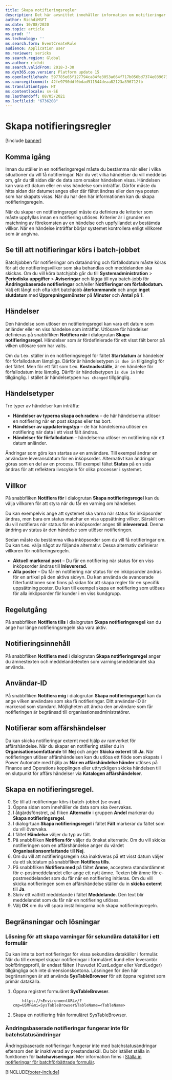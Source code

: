 ```yaml
---
title: Skapa notifieringsregler
description: Det här avsnittet innehåller information om notifieringar och förklarar hur du skapar en notifieringsregel.
author: RichdiMSFT
ms.date: 10/08/2020
ms.topic: article
ms.prod: ''
ms.technology: ''
ms.search.form: EventCreateRule
audience: Application user
ms.reviewer: sericks
ms.search.region: Global
ms.author: richdi
ms.search.validFrom: 2018-3-30
ms.dyn365.ops.version: Platform update 15
ms.openlocfilehash: 597785e65f127794ca84fe3053a664f717b056bd7374e0396732d4bcf59a743c
ms.sourcegitcommit: 42fe9790ddf0bdad911544deaa82123a396712fb
ms.translationtype: HT
ms.contentlocale: sv-SE
ms.lasthandoff: 08/05/2021
ms.locfileid: "6736208"
---
```

# <a name="create-alert-rules"></a>Skapa notifieringsregler

[!include [banner](../includes/banner.md)]

## <a name="getting-started"></a>Komma igång

Innan du ställer in en notifieringsregel måste du bestämma när eller i vilka situationer du vill få notifieringar. När du vet vilka händelser du vill meddelas om, går du till sidan där de data som orsakar händelsen visas. Händelsen kan vara ett datum eller en viss händelse som inträffar. Därför måste du hitta sidan där datumet anges eller där fältet ändras eller den nya posten som har skapats visas. När du har den här informationen kan du skapa notifieringsregeln.

När du skapar en notifieringsregel måste du definiera de kriterier som måste uppfyllas innan en notifiering utlöses. Kriterier är i grunden en matchning av förekomsten av en händelse och uppfyllandet av bestämda villkor. När en händelse inträffar börjar systemet kontrollera enligt villkoren som är angivna.

## <a name="ensure-the-alert-batch-jobs-are-running"></a>Se till att notifieringar körs i batch-jobbet

Batchjobben för notifieringar om dataändring och förfallodatum måste köras för att de notifieringsvillkor som ska behandlas och meddelanden ska skickas. Om du vill köra batchjobb går du till **Systemadministration** > **Periodiska uppgifter** > **Aviseringar** och lägga till nya batch-jobb för **Ändringsbaserade notifieringar** och/eller **Notifieringar om förfallodatum**. Välj ett långt och ofta kört batchjobb **återkommande** och ange **inget slutdatum** med **Upprepningsmönster** på **Minuter** och **Antal** på **1**.

## <a name="events"></a>Händelser

Den händelse som utlöser en notifieringsregel kan vara ett datum som anländer eller en viss händelse som inträffar. Utlösare för händelser definieras på snabbfliken **Notifiera när** i dialogrutan **Skapa notifieringsregel**. Händelser som är fördefinierade för ett visst fält beror på vilken utlösare som har valts.

Om du t.ex. ställer in en notifieringsregel för fältet **Startdatum** är händelser för förfallodatum lämpliga. Därför är händelsetypen `is due in` tillgänglig för det fältet. Men för ett fält som t.ex. **Kostnadsställe**, är en händelse för förfallodatum inte lämplig. Därför är händelsetypen `is due in` inte tillgänglig. I stället är händelsetypen `has changed` tillgänglig.

## <a name="event-types"></a>Händelsetyper

Tre typer av händelser kan inträffa:

- **Händelser av typerna skapa och radera** – de här händelserna utlöser en notifiering när en post skapas eller tas bort.
- **Händelser av uppdateringstyp** – de här händelserna utlöser en notifiering när data i ett visst fält ändras.
- **Händelser för förfallodatum** – händelserna utlöser en notifiering när ett datum anländer.
    
Ändringar som görs kan startas av en användare. Till exempel ändrar en användare leveransdatum för en inköpsorder. Alternativt kan ändringar göras som en del av en process. Till exempel fältet **Status** på en sida ändras för att reflektera livscykeln för olika processer i systemet.

## <a name="conditions"></a>Villkor

På snabbfliken **Notifiera för** i dialogrutan **Skapa notifieringsregel** kan du välja villkoren för att styra när du får en varning om händelser.

Du kan exempelvis ange att systemet ska varna när status för inköpsorder ändras, men bara om status matchar en viss uppsättning villkor. Särskilt om du vill notifieras när status för en inköpsorder anges till **inlevererad**. Denna ändring av status är den händelse som utlöser notifieringen.

Sedan måste du bestämma vilka inköpsorder som du vill få notifieringar om. Du kan t.ex. välja något av följande alternativ: Dessa alternativ definierar villkoren för notifieringsregeln.

- **Aktuell markerad post** – Du får en notifiering när status för en viss inköpsorder ändras till **Inlevererad**.
- **Alla poster** – Du får en notifiering när status för en inköpsorder ändras för en artikel på den aktiva sidvyn. Du kan använda de avancerade filterfunktionen som finns på sidan för att skapa regler för en specifik uppsättning poster. Du kan till exempel skapa en notifiering som utlöses för alla inköpsorder för kunder i en viss kundgrupp.
    
## <a name="expiry-of-rule"></a>Regelutgång

På snabbfliken **Notifiera tills** i dialogrutan **Skapa notifieringsregel** kan du ange hur länge notifieringsregeln ska vara aktiv.

## <a name="alert-contents"></a>Notifieringsinnehåll

På snabbfliken **Notifiera med** i dialogrutan **Skapa notifieringsregel** anger du ämnestexten och meddelandetexten som varningsmeddelandet ska använda.

## <a name="user-id"></a>Användar-ID

På snabbfliken **Notifiera mig** i dialogrutan **Skapa notifieringsregel** kan du ange vilken användare som ska få notifieringar. Ditt användar-ID är markerad som standard. Möjligheten att ändra den användare som får notifieringen är begränsad till organisationsadministratörer.

## <a name="alerts-as-business-events"></a>Notifierar som affärshändelser

Du kan skicka notifieringar externt med hjälp av ramverket för affärshändelse. När du skapar en notifiering ställer du in **Organisationsomfattande** till **Nej** och anger **Skicka externt** till **Ja**. När notifieringen utlöser affärshändelsen kan du utlösa ett flöde som skapats i Power Automate med hjälp av **När en affärshändelse händer** utlöses på Finance and Operations kopplingen eller uttryckligen skicka händelsen till en slutpunkt för affärs händelser via **Katalogen affärshändelser**.

## <a name="create-an-alert-rule"></a>Skapa en notifieringsregel.

0. Se till att notifieringar körs i batch-jobbet (se ovan).
1. Öppna sidan som innehåller de data som ska övervakas.
2. I åtgärdsfönstret, på fliken **Alternativ** i gruppen **Andel** markerar du **Skapa notifieringsregel**.
3. I dialogrtuan **Skapa notifieringsregel** i fältet **Fält** markerar du fältet som du vill övervaka.
4. I fältet **Händelse** väljer du typ av fält.
5. På snabbfliken **Notifiera för** väljer du önskat alternativ. Om du vill skicka notifieringen som en affärshändelse anger du värdet **Organisationsomfattande** till **Nej**.
6. Om du vill att notifieringsregeln ska inaktiveras på ett visst datum väljer du ett slutdatum på snabbfliken **Notifiera tills**.
7. På snabbfliken **Notifiera med** på fältet **Ämne**, acceptera standardämnet för e-postmeddelandet eller ange ett nytt ämne. Texten blir ämne för e-postmeddelandet som du får när en notifiering initieras. Om du vill skicka notifieringen som en affärshändelse ställer du in **skicka externt** till **Ja**.
8. Skriv ett valfritt meddelande i fältet **Meddelande**. Den text blir meddelandet som du får när en notifiering utlöses.
9. Välj **OK** om du vill spara inställningarna och skapa notifieringsregeln.

## <a name="limitations-and-workarounds"></a>Begränsningar och lösningar

### <a name="workaround-for-creating-alerts-for-the-secondary-data-sources-of-a-form"></a>Lösning för att skapa varningar för sekundära datakällor i ett formulär
Du kan inte ta bort notifieringar för vissa sekundära datakällor i formulär. När du till exempel skapar notifieringar i formuläret kund eller leverantör bokföringsprofil, är endast fälten i huvudet (CustLedger eller VendLedger) tillgängliga och inte dimensionskontona. Lösningen för den här begränsningen är att använda **SysTableBrowser** för att öppna registret som primär datakälla. 
1. Öppna registret formuläret **SysTableBrowser**.
    ```
        https://<EnvironmentURL>/?cmp=USMF&mi=SysTableBrowser&TableName=<TableName>
    ```
2. Skapa en notifiering från formuläret SysTableBrowser.

### <a name="change-based-alerts-do-not-work-for-batch-status-changes"></a>Ändringsbaserade notifieringar fungerar inte för batchstatusändringar
Ändringsbaserade notifieringar fungerar inte med batchstatusändringar eftersom den är inaktiverad av prestandaskäl. Du bör istället ställa in funktionen för **batchaviseringar**. Mer information finns i [Ställa in notifieringar för batchförbättrade formulär](../../dev-itpro/sysadmin/alerts.md#set-up-alerts-for-batch-enhanced-forms).


[!INCLUDE[footer-include](../../../includes/footer-banner.md)]